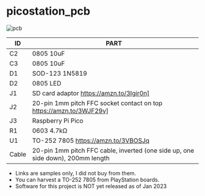 # picostation_pcb

![pcb](https://github.com/paulocode/picostation_pcb/raw/main/images/top.svg)

| ID | PART |
|---|---|
| C2 | 0805 10uF  |
| C3 | 0805 10uF |
| D1 | SOD-123 1N5819 |
| D2 | 0805 LED |
| J1 | SD card adaptor https://amzn.to/3Igir0n] 
| J2 | 20-pin 1mm pitch FFC socket contact on top https://amzn.to/3WJF29v] 
| J3 | Raspberry Pi Pico |
| R1 | 0603 4.7kΩ |
| U1 | TO-252 7805 https://amzn.to/3VBOSJq |
| Cable | 20-pin 1mm pitch FFC cable, inverted (one side up, one side down), 200mm length |

* Links are samples only, I did not buy from them.
* You can harvest a TO-252 7805 from PlayStation boards.
* Software for this project is NOT yet released as of Jan 2023
